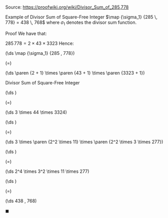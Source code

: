 # 

Source: https://proofwiki.org/wiki/Divisor_Sum_of_285,778

Example of Divisor Sum of Square-Free Integer
$\map {\sigma_1} {285 \, 778} = 438 \, 768$
where $\sigma_1$ denotes the divisor sum function.


Proof
We have that:

$285 \, 778 = 2 \times 43 \times 3323$
Hence:














\(\ds \map {\sigma_1} {285 \, 778}\)

\(=\)







\(\ds \paren {2 + 1} \times \paren {43 + 1} \times \paren {3323 + 1}\)





Divisor Sum of Square-Free Integer














\(\ds \)

\(=\)







\(\ds 3 \times 44 \times 3324\)




















\(\ds \)

\(=\)







\(\ds 3 \times \paren {2^2 \times 11} \times \paren {2^2 \times 3 \times 277}\)




















\(\ds \)

\(=\)







\(\ds 2^4 \times 3^2 \times 11 \times 277\)




















\(\ds \)

\(=\)







\(\ds 438 \, 768\)









$\blacksquare$





